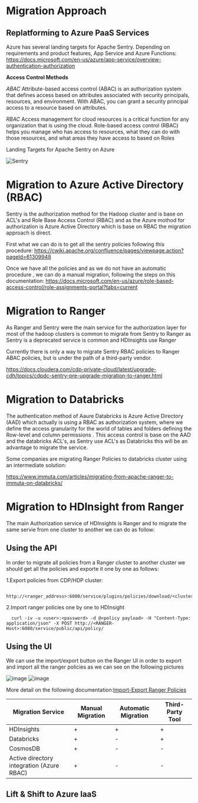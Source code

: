 

# Migration Approach

## Replatforming to Azure PaaS Services ##

Azure has several landing targets for Apache Sentry. Depending on requirements and product features, App Service and Azure Functions:
https://docs.microsoft.com/en-us/azure/app-service/overview-authentication-authorization

**Access Control Methods** 

*ABAC*
Attribute-based access control (ABAC) is an authorization system that defines access based on attributes associated with security principals, resources, and environment. With ABAC, you can grant a security principal access to a resource based on attributes.

*RBAC*
Access management for cloud resources is a critical function for any organization that is using the cloud. Role-based access control (RBAC) helps you manage who has access to resources, what they can do with those resources, and what areas they have access to based on Roles

Landing Targets for Apache Sentry on Azure


![Sentry](https://user-images.githubusercontent.com/7907123/132818412-f2f22608-7dc9-4a9b-b26f-c18571634ba9.png)


# Migration to Azure Active Directory (RBAC)
Sentry is the authorization method for the Hadoop cluster and is base on ACL's and Role Base Access Control (RBAC) and as the Azure mothod for authorization is Azure Active Directory which is base on RBAC the migration approach is direct.

First what we can do is to get all the sentry policies following this procedure:
https://cwiki.apache.org/confluence/pages/viewpage.action?pageId=61309948

Once we have all the policies  and as we do not have an automatic procedure , we can do a manual migration, following the steps on this documentation:
https://docs.microsoft.com/en-us/azure/role-based-access-control/role-assignments-portal?tabs=current

# Migration to Ranger

As Ranger and Sentry were the main service for the authorization layer for most of the hadoop clusters is common to migrate from Sentry to Ranger as Sentry is a deprecated service is common and HDInsights use Ranger

Currently there is only a way to migrate Sentry RBAC policies to Ranger ABAC policies, but is under the path of a third-party vendor.

https://docs.cloudera.com/cdp-private-cloud/latest/upgrade-cdh/topics/cdpdc-sentry-pre-upgrade-migration-to-ranger.html


# Migration to Databricks

The authentication method of Aaure Databricks is Azure Active Directory (AAD) which actually is using a RBAC as authorization system, where we define the access granularity for the world of tables and folders defining the Row-level and column permissions . This access control is base on the AAD and the databricks ACL's, as Sentry use ACL's as Databricks this will be an advantage to migrate the service. 

Some companies are migrating Ranger Policies to databricks cluster using an intermediate solution:

https://www.immuta.com/articles/migrating-from-apache-ranger-to-immuta-on-databricks/

# Migration to  HDInsight from Ranger

The main Authorization service of HDInsights is Ranger and to migrate the same servie from one cluster to another we can do as follow:

## Using the API

In order to migrate all policies from a Ranger cluster to another cluster we should get all the policies and exporte it one by one as follows:

1.Export policies from CDP/HDP cluster:
```console
  http://<ranger_address>:6080/service/plugins/policies/download/<clustername>_hadoop
```
2.Import ranger policies one by one to HDInsight 
```console  
  curl -iv -u <user>:<password> -d @<policy payload> -H "Content-Type: application/json" -X POST http://<RANGER-Host>:6080/service/public/api/policy/
```  
## Using the UI

We can use the import/export button on the Ranger UI in order to export and import all the ranger policies as we can see on the following pictures

![image](https://user-images.githubusercontent.com/7907123/125410503-3906c080-e3bd-11eb-9026-758cf6b1e81c.png)
![image](https://user-images.githubusercontent.com/7907123/125410524-3efca180-e3bd-11eb-939f-0042e67cf096.png)


More detail on the following documentation:[Import-Export Ranger Policies](https://cwiki.apache.org/confluence/display/RANGER/User+Guide+For+Import-Export)


| Migration Service                      | Manual Migration                       | Automatic Migration | Third-Party Tool |
| ----------------------------------------- | ------------------------------------------------------------ | ------------------------------------------------------------ |------------------------------------------------------------ |
| HDInsights                         |      + |     + |     + |
| Databricks                             |     + |     - |      + |
| CosmosDB |     + |     - |      - |
| Active directory integration (Azure RBAC) |     + |     - |      - |

## Lift & Shift to Azure IaaS ##
